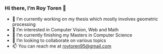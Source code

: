 ### Hi there, I’m Roy Toren 👋

<!--
**RoyToren/RoyToren** is a ✨ _special_ ✨ repository because its `README.md` (this file) appears on your GitHub profile.

Here are some ideas to get you started:

- 🔭 I’m currently working on ...
- 🌱 I’m currently learning ...
- 👯 I’m looking to collaborate on ...
- 🤔 I’m looking for help with ...
- 💬 Ask me about ...
- 📫 How to reach me: ...
- 😄 Pronouns: ...
- ⚡ Fun fact: ...
-->

- 🔭 I’m currently working on my thesis which mostly involves geometric processing
- 👀 I’m interested in Computer Vision, Web and Math
- 🌱 I’m currently finishing my Masters in Computer Science
- 💞️ I’m looking to collaborate on various topics
- 📫 You can reach me at roytoren95@gmail.com
